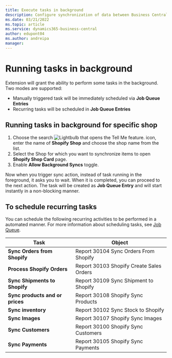 ```yaml
---
title: Execute tasks in background 
description: Configure synchronization of data between Business Central and Shopify in background.
ms.date: 03/21/2022
ms.topic: article
ms.service: dynamics365-business-central
author: edupont04
ms.author: andreipa
manager: 
---
```


# Running tasks in background

Extension will grant the ability to perform some tasks in the background. Two modes are supported:

- Manually triggered task will be immediately scheduled via **Job Queue Entries**
- Recurring tasks will be scheduled in **Job Queue Entries**

## Running tasks in background for specific shop

1. Choose the search ![Lightbulb that opens the Tell Me feature.](../media/ui-search/search_small.png "Tell me what you want to do") icon, enter the name of **Shopify Shop** and choose the shop name from the list.
2. Select the Shop for which you want to synchronize items to open **Shopify Shop Card** page.
3. Enable **Allow Background Syncs** toggle.

Now when you trigger sync action, instead of task running in the foreground, it asks you to wait. When it is completed, you can proceed to the next action. The task will be created as **Job Queue Entry** and will start instantly in a non-blocking manner.

## To schedule recurring tasks

You can schedule the following recurring activities to be performed in a automated manner. For more information about scheduling tasks, see [Job Queue](../admin-job-queues-schedule-tasks.md).

|Task|Object|
|------|------------|
|**Sync Orders from Shopify**|Report 30104 Sync Orders From Shopify|
|**Process Shopify Orders**|Report 30103 Shopify Create Sales Orders|
|**Sync Shipments to Shopify**|Report 30109 Sync Shipment to Shopify|
|**Sync products and or prices**|Report 30108 Shopify Sync Products|
|**Sync inventory**|Report 30102 Sync Stock to Shopify|
|**Sync Images**|Report 30107 Shopify Sync Images|
|**Sync Customers**|Report 30100 Shopify Sync Customers|
|**Sync Payments**|Report 30105 Shopify Sync Payments|
